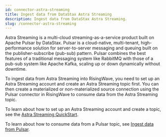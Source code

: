 ```yaml
---
id: connector-astra-streaming
title: Ingest data from DataStax Astra Streaming
description: Ingest data from DataStax Astra Streaming.
slug: /connector-astra-streaming
---
```



Astra Streaming is a multi-cloud streaming-as-a-service product built on Apache Pulsar by DataStax. Pulsar is a cloud-native, multi-tenant, high-performance solution for server-to-server messaging and queuing built on the publisher-subscribe (pub-sub) pattern. Pulsar combines the best features of a traditional messaging system like RabbitMQ with those of a pub-sub system like Apache Kafka, scaling up or down dynamically without downtime.

To ingest data from Astra Streaming into RisingWave, you need to set up an Astra Streaming account and create an Astra Streaming topic first. You can then create a materialized or non-materialized source connection using the Pulsar connector in RisingWave to consume data from the Astra Streaming topic.

To learn about how to set up an Astra Streaming account and create a topic, see the [Astra Streaming QuickStart](https://docs.datastax.com/en/streaming/astra-streaming/getting-started/index.html).

To learn about how to consume data from a Pulsar topic, see [Ingest data from Pulsar](/create-source/create-source-pulsar.md).